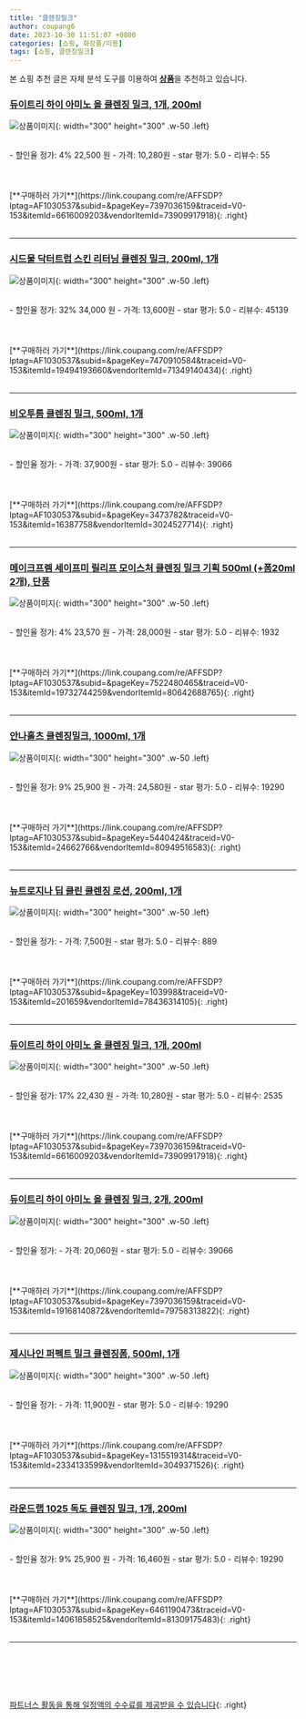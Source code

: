 ```yaml
---
title: "클렌징밀크"
author: coupang6
date: 2023-10-30 11:51:07 +0800
categories: [쇼핑, 화장품/미용]
tags: [쇼핑, 클렌징밀크]
---
```


본 쇼핑 추천 글은 자체 분석 도구를 이용하여 [**상품**](https://link.coupang.com/a/bao1ui)을 추천하고 있습니다.

### [듀이트리 하이 아미노 올 클렌징 밀크, 1개, 200ml](https://link.coupang.com/re/AFFSDP?lptag=AF1030537&subid=&pageKey=7397036159&traceid=V0-153&itemId=6616009203&vendorItemId=73909917918)

![상품이미지](https://thumbnail10.coupangcdn.com/thumbnails/remote/230x230ex/image/retail/images/10545578859448582-e8701c73-4d2d-4561-9f67-bb1286afe96a.jpg){: width="300" height="300" .w-50 .left}


<br>
- 할인율 정가: 4%  22,500   원
- 가격: 10,280원
- star 평가: 5.0
- 리뷰수: 55
<br>
<br>
<br>
<br>
[**구매하러 가기**](https://link.coupang.com/re/AFFSDP?lptag=AF1030537&subid=&pageKey=7397036159&traceid=V0-153&itemId=6616009203&vendorItemId=73909917918){: .right}
<br>
<br>

---

### [시드물 닥터트럽 스킨 리터닝 클렌징 밀크, 200ml, 1개](https://link.coupang.com/re/AFFSDP?lptag=AF1030537&subid=&pageKey=7470910584&traceid=V0-153&itemId=19494193660&vendorItemId=71349140434)

![상품이미지](https://thumbnail6.coupangcdn.com/thumbnails/remote/230x230ex/image/retail/images/7191506465060417-7307997d-9047-4bb0-a798-6458af6956ac.jpg){: width="300" height="300" .w-50 .left}


<br>
- 할인율 정가: 32%  34,000   원
- 가격: 13,600원
- star 평가: 5.0
- 리뷰수: 45139
<br>
<br>
<br>
<br>
[**구매하러 가기**](https://link.coupang.com/re/AFFSDP?lptag=AF1030537&subid=&pageKey=7470910584&traceid=V0-153&itemId=19494193660&vendorItemId=71349140434){: .right}
<br>
<br>

---

### [비오투름 클렌징 밀크, 500ml, 1개](https://link.coupang.com/re/AFFSDP?lptag=AF1030537&subid=&pageKey=3473782&traceid=V0-153&itemId=16387758&vendorItemId=3024527714)

![상품이미지](https://thumbnail6.coupangcdn.com/thumbnails/remote/230x230ex/image/product/image/vendoritem/2019/02/08/3024527714/95fe32a7-2b8a-4989-b647-bb0bc0415511.jpg){: width="300" height="300" .w-50 .left}


<br>
- 할인율 정가: 
- 가격: 37,900원
- star 평가: 5.0
- 리뷰수: 39066
<br>
<br>
<br>
<br>
[**구매하러 가기**](https://link.coupang.com/re/AFFSDP?lptag=AF1030537&subid=&pageKey=3473782&traceid=V0-153&itemId=16387758&vendorItemId=3024527714){: .right}
<br>
<br>

---

### [메이크프렘 세이프미 릴리프 모이스처 클렌징 밀크 기획 500ml (+폼20ml 2개), 단품](https://link.coupang.com/re/AFFSDP?lptag=AF1030537&subid=&pageKey=7522480465&traceid=V0-153&itemId=19732744259&vendorItemId=80642688765)

![상품이미지](https://thumbnail10.coupangcdn.com/thumbnails/remote/230x230ex/image/vendor_inventory/c53e/f45307064fbbfff3624eeaf89ad8bb093dc70d9bfbc39843aff7901b6c1a.jpg){: width="300" height="300" .w-50 .left}


<br>
- 할인율 정가: 4%  23,570   원
- 가격: 28,000원
- star 평가: 5.0
- 리뷰수: 1932
<br>
<br>
<br>
<br>
[**구매하러 가기**](https://link.coupang.com/re/AFFSDP?lptag=AF1030537&subid=&pageKey=7522480465&traceid=V0-153&itemId=19732744259&vendorItemId=80642688765){: .right}
<br>
<br>

---

### [안나홀츠 클렌징밀크, 1000ml, 1개](https://link.coupang.com/re/AFFSDP?lptag=AF1030537&subid=&pageKey=5440424&traceid=V0-153&itemId=24662766&vendorItemId=80949516583)

![상품이미지](https://thumbnail8.coupangcdn.com/thumbnails/remote/230x230ex/image/vendor_inventory/1a49/267f8409594dfda510d4c603ab2f18fe5035b938bbb8abc3842afede5656.jpg){: width="300" height="300" .w-50 .left}


<br>
- 할인율 정가: 9%  25,900   원
- 가격: 24,580원
- star 평가: 5.0
- 리뷰수: 19290
<br>
<br>
<br>
<br>
[**구매하러 가기**](https://link.coupang.com/re/AFFSDP?lptag=AF1030537&subid=&pageKey=5440424&traceid=V0-153&itemId=24662766&vendorItemId=80949516583){: .right}
<br>
<br>

---

### [뉴트로지나 딥 클린 클렌징 로션, 200ml, 1개](https://link.coupang.com/re/AFFSDP?lptag=AF1030537&subid=&pageKey=103998&traceid=V0-153&itemId=201659&vendorItemId=78436314105)

![상품이미지](https://thumbnail10.coupangcdn.com/thumbnails/remote/230x230ex/image/vendor_inventory/1c15/9d6b07f2e4df4b61ccb9fd63ce8699f035c25667a4843f952d1daeccaea1.jpg){: width="300" height="300" .w-50 .left}


<br>
- 할인율 정가: 
- 가격: 7,500원
- star 평가: 5.0
- 리뷰수: 889
<br>
<br>
<br>
<br>
[**구매하러 가기**](https://link.coupang.com/re/AFFSDP?lptag=AF1030537&subid=&pageKey=103998&traceid=V0-153&itemId=201659&vendorItemId=78436314105){: .right}
<br>
<br>

---

### [듀이트리 하이 아미노 올 클렌징 밀크, 1개, 200ml](https://link.coupang.com/re/AFFSDP?lptag=AF1030537&subid=&pageKey=7397036159&traceid=V0-153&itemId=6616009203&vendorItemId=73909917918)

![상품이미지](https://thumbnail10.coupangcdn.com/thumbnails/remote/230x230ex/image/retail/images/10545578859448582-e8701c73-4d2d-4561-9f67-bb1286afe96a.jpg){: width="300" height="300" .w-50 .left}


<br>
- 할인율 정가: 17%  22,430   원
- 가격: 10,280원
- star 평가: 5.0
- 리뷰수: 2535
<br>
<br>
<br>
<br>
[**구매하러 가기**](https://link.coupang.com/re/AFFSDP?lptag=AF1030537&subid=&pageKey=7397036159&traceid=V0-153&itemId=6616009203&vendorItemId=73909917918){: .right}
<br>
<br>

---

### [듀이트리 하이 아미노 올 클렌징 밀크, 2개, 200ml](https://link.coupang.com/re/AFFSDP?lptag=AF1030537&subid=&pageKey=7397036159&traceid=V0-153&itemId=19168140872&vendorItemId=79758313822)

![상품이미지](https://thumbnail8.coupangcdn.com/thumbnails/remote/230x230ex/image/retail/images/10545599823724926-b28cd48c-4f60-459b-831a-164dd6998387.jpg){: width="300" height="300" .w-50 .left}


<br>
- 할인율 정가: 
- 가격: 20,060원
- star 평가: 5.0
- 리뷰수: 39066
<br>
<br>
<br>
<br>
[**구매하러 가기**](https://link.coupang.com/re/AFFSDP?lptag=AF1030537&subid=&pageKey=7397036159&traceid=V0-153&itemId=19168140872&vendorItemId=79758313822){: .right}
<br>
<br>

---

### [제시나인 퍼펙트 밀크 클렌징폼, 500ml, 1개](https://link.coupang.com/re/AFFSDP?lptag=AF1030537&subid=&pageKey=1315519314&traceid=V0-153&itemId=2334133599&vendorItemId=3049371526)

![상품이미지](https://thumbnail8.coupangcdn.com/thumbnails/remote/230x230ex/image/vendor_inventory/images/2018/08/13/16/1/c7236c72-ee56-486b-b29c-ada824bdbc76.jpg){: width="300" height="300" .w-50 .left}


<br>
- 할인율 정가: 
- 가격: 11,900원
- star 평가: 5.0
- 리뷰수: 19290
<br>
<br>
<br>
<br>
[**구매하러 가기**](https://link.coupang.com/re/AFFSDP?lptag=AF1030537&subid=&pageKey=1315519314&traceid=V0-153&itemId=2334133599&vendorItemId=3049371526){: .right}
<br>
<br>

---

### [라운드랩 1025 독도 클렌징 밀크, 1개, 200ml](https://link.coupang.com/re/AFFSDP?lptag=AF1030537&subid=&pageKey=6461190473&traceid=V0-153&itemId=14061858525&vendorItemId=81309175483)

![상품이미지](https://thumbnail9.coupangcdn.com/thumbnails/remote/230x230ex/image/rs_quotation_api/cw1hbbyv/7f5f4888ebb94a288b4513ddaba88906.jpg){: width="300" height="300" .w-50 .left}


<br>
- 할인율 정가: 9%  25,900   원
- 가격: 16,460원
- star 평가: 5.0
- 리뷰수: 19290
<br>
<br>
<br>
<br>
[**구매하러 가기**](https://link.coupang.com/re/AFFSDP?lptag=AF1030537&subid=&pageKey=6461190473&traceid=V0-153&itemId=14061858525&vendorItemId=81309175483){: .right}
<br>
<br>

---
<br><br><br><br><br> [파트너스 활동을 통해 일정액의 수수료를 제공받을 수 있습니다](https://link.coupang.com/a/bao1ui){: .right}